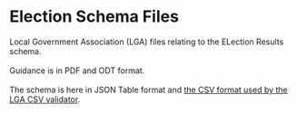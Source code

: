<h1>Election Schema Files</h1>
<p>
	Local Government Association (LGA) files relating to the ELection Results schema.
	<br/><br/>
	Guidance is in PDF and ODT format.
	<br/><br/>	
	The schema is here in JSON Table format and <a href="http://validator.opendata.esd.org.uk/electionresults">the CSV format used by the LGA CSV validator</a>.
</p>